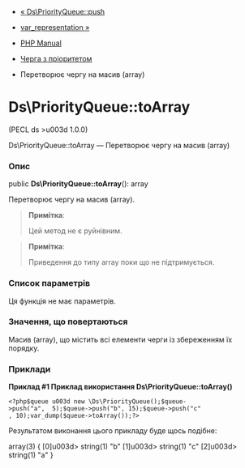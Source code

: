 - [« Ds\PriorityQueue::push](ds-priorityqueue.push.md)
- [var_representation »](book.var_representation.md)

- [PHP Manual](index.md)
- [Черга з пріоритетом](class.ds-priorityqueue.md)
- Перетворює чергу на масив (array)

# Ds\PriorityQueue::toArray

(PECL ds \>u003d 1.0.0)

Ds\PriorityQueue::toArray — Перетворює чергу на масив (array)

### Опис

public **Ds\PriorityQueue::toArray**(): array

Перетворює чергу на масив (array).

> **Примітка**:
>
> Цей метод не є руйнівним.

> **Примітка**:
>
> Приведення до типу array поки що не підтримується.

### Список параметрів

Ця функція не має параметрів.

### Значення, що повертаються

Масив (array), що містить всі елементи черги із збереженням їх
порядку.

### Приклади

**Приклад #1 Приклад використання **Ds\PriorityQueue::toArray()****

` <?php$queue u003d new \Ds\PriorityQueue();$queue->push("a",  5);$queue->push("b", 15);$queue->push("c" , 10);var_dump($queue->toArray());?> `

Результатом виконання цього прикладу буде щось подібне:

array(3) {
[0]u003d>
string(1) "b"
[1]u003d>
string(1) "c"
[2]u003d>
string(1) "a"
}
